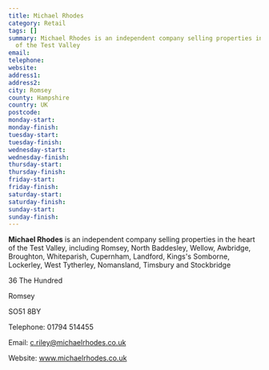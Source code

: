 ```yaml
---
title: Michael Rhodes
category: Retail
tags: []
summary: Michael Rhodes is an independent company selling properties in the heart
  of the Test Valley
email: 
telephone: 
website: 
address1: 
address2: 
city: Romsey
county: Hampshire
country: UK
postcode: 
monday-start: 
monday-finish: 
tuesday-start: 
tuesday-finish: 
wednesday-start: 
wednesday-finish: 
thursday-start: 
thursday-finish: 
friday-start: 
friday-finish: 
saturday-start: 
saturday-finish: 
sunday-start: 
sunday-finish: 
---
```

 **Michael Rhodes** is an independent company selling properties in the heart of the Test Valley, including Romsey, North Baddesley, Wellow, Awbridge, Broughton, Whiteparish, Cupernham, Landford, Kings's Somborne, Lockerley, West Tytherley, Nomansland, Timsbury and Stockbridge

36 The Hundred

Romsey

SO51 8BY

Telephone: 01794 514455

Email: [c.riley@michaelrhodes.co.uk](mailto:c.riley@michaelrhodes.co.uk)

Website: www.michaelrhodes.co.uk

